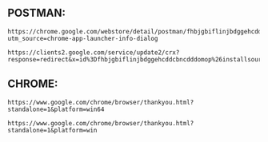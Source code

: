 POSTMAN:
---

	https://chrome.google.com/webstore/detail/postman/fhbjgbiflinjbdggehcddcbncdddomop?utm_source=chrome-app-launcher-info-dialog
	
	https://clients2.google.com/service/update2/crx?response=redirect&x=id%3Dfhbjgbiflinjbdggehcddcbncdddomop%26installsource%3Dondemand%26uc&prodversion=49.0


CHROME:
---
	https://www.google.com/chrome/browser/thankyou.html?standalone=1&platform=win64
	
	https://www.google.com/chrome/browser/thankyou.html?standalone=1&platform=win